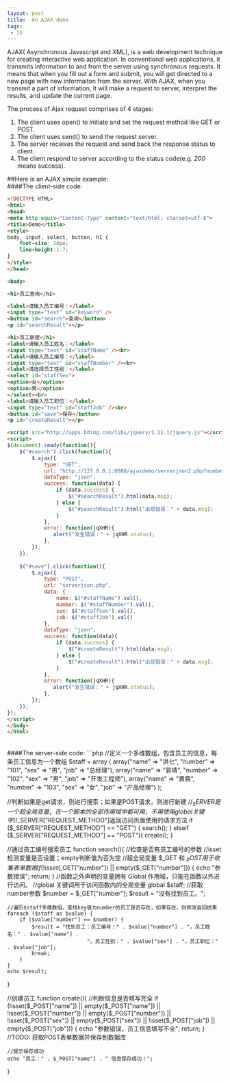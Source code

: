 ```yaml
---
layout: post
title:  An AJAX demo
tags:
 - JS
---
```


AJAX( Asynchronous Javascript and XML), is a web development technique for creating interactive web application. In conventional web applications, it transmits information to and from the server using synchronous requests. It means that when you fill out a form and submit, you will get directed to a new page with new informaiton from the server. With AJAX, when you transmit a part of information, it will make a request to server, interpret the results, and update the current page.

The process of Ajax request comprises of 4 stages: 
 1. The client uses open() to initiate and set the request method like GET or POST.
 2. The client uses send() to send the request server.
 3. The server receives the request and send back the response status to client.
 4. The client respond to server according to the status code(e.g. <em>200</em> means success). 

##Here is an AJAX simple example:
<br>
####The client-side code:
```html
<!DOCTYPE HTML>
<html>
<head>
<meta http-equiv="Content-Type" content="text/html; charset=utf-8">
<title>Demo</title>
<style>
body, input, select, button, h1 {
    font-size: 28px;
    line-height:1.7;
}
</style>    
</head>

<body>

<h1>员工查询</h1>

<label>请输入员工编号：</label>
<input type="text" id="keyword" />
<button id="search">查询</button>
<p id="searchResult"></p>

<h1>员工新建</h1>
<label>请输入员工姓名：</label>
<input type="text" id="staffName" /><br>
<label>请输入员工编号：</label>
<input type="text" id="staffNumber" /><br>
<label>请选择员工性别：</label>
<select id="staffSex">
<option>女</option>
<option>男</option>
</select><br>
<label>请输入员工职位：</label>
<input type="text" id="staffJob" /><br>
<button id="save">保存</button>
<p id="createResult"></p>

<script src="http://apps.bdimg.com/libs/jquery/1.11.1/jquery.js"></script>
<script>
$(document).ready(function(){ 
    $("#search").click(function(){ 
        $.ajax({ 
            type: "GET",    
            url: "http://127.0.0.1:8080/ajaxdemo/serverjson2.php?number=" + $("#keyword").val(),
            dataType: "json",
            success: function(data) {
                if (data.success) { 
                    $("#searchResult").html(data.msg);
                } else {
                    $("#searchResult").html("出现错误：" + data.msg);
                }  
            },
            error: function(jqXHR){     
               alert("发生错误：" + jqXHR.status);  
            },     
        });
    });
    
    $("#save").click(function(){ 
        $.ajax({ 
            type: "POST",   
            url: "serverjson.php",
            data: {
                name: $("#staffName").val(), 
                number: $("#staffNumber").val(), 
                sex: $("#staffSex").val(), 
                job: $("#staffJob").val()
            },
            dataType: "json",
            success: function(data){
                if (data.success) { 
                    $("#createResult").html(data.msg);
                } else {
                    $("#createResult").html("出现错误：" + data.msg);
                }  
            },
            error: function(jqXHR){     
               alert("发生错误：" + jqXHR.status);  
            },     
        });
    });
});
</script>
</body>
</html>

```
<br>
####The server-side code:
```php
<?php
//设置页面内容是html编码格式是utf-8
header("Content-Type: text/plain;charset=utf-8"); 
//header("Content-Type: application/json;charset=utf-8"); 
//header("Content-Type: text/xml;charset=utf-8"); 
//header("Content-Type: text/html;charset=utf-8"); 
//header("Content-Type: application/javascript;charset=utf-8"); 

//定义一个多维数组，包含员工的信息，每条员工信息为一个数组
$staff = array
    (
        array("name" => "洪七", "number" => "101", "sex" => "男", "job" => "总经理"),
        array("name" => "郭靖", "number" => "102", "sex" => "男", "job" => "开发工程师"),
        array("name" => "黄蓉", "number" => "103", "sex" => "女", "job" => "产品经理")
    );

//判断如果是get请求，则进行搜索；如果是POST请求，则进行新建
//$_SERVER是一个超全局变量，在一个脚本的全部作用域中都可用，不用使用global关键字
//$_SERVER["REQUEST_METHOD"]返回访问页面使用的请求方法
if ($_SERVER["REQUEST_METHOD"] == "GET") {
    search();
} elseif ($_SERVER["REQUEST_METHOD"] == "POST"){
    create();
}

//通过员工编号搜索员工
function search(){
    //检查是否有员工编号的参数
    //isset检测变量是否设置；empty判断值为否为空
    //超全局变量 $_GET 和 $_POST 用于收集表单数据
    if (!isset($_GET["number"]) || empty($_GET["number"])) {
        echo "参数错误";
        return;
    }
    //函数之外声明的变量拥有 Global 作用域，只能在函数以外进行访问。
    //global 关键词用于访问函数内的全局变量
    global $staff;
    //获取number参数
    $number = $_GET["number"];
    $result = "没有找到员工。";
    
    //遍历$staff多维数组，查找key值为number的员工是否存在，如果存在，则修改返回结果
    foreach ($staff as $value) {
        if ($value["number"] == $number) {
            $result = "找到员工：员工编号：" . $value["number"] . "，员工姓名：" . $value["name"] . 
                              "，员工性别：" . $value["sex"] . "，员工职位：" . $value["job"];
            break;
        }
    }
    echo $result;
}

//创建员工
function create(){
    //判断信息是否填写完全
    if (!isset($_POST["name"]) || empty($_POST["name"])
        || !isset($_POST["number"]) || empty($_POST["number"])
        || !isset($_POST["sex"]) || empty($_POST["sex"])
        || !isset($_POST["job"]) || empty($_POST["job"])) {
        echo "参数错误，员工信息填写不全";
        return;
    }
    //TODO: 获取POST表单数据并保存到数据库
    
    //提示保存成功
    echo "员工：" . $_POST["name"] . " 信息保存成功！";
}

```

